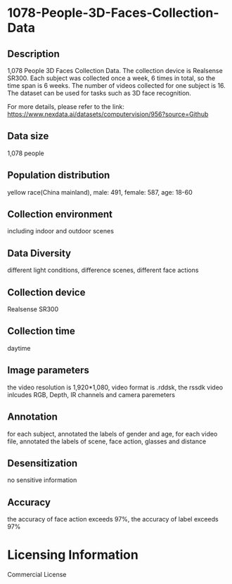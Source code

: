 # 1078-People-3D-Faces-Collection-Data


## Description
1,078 People 3D Faces Collection Data. The collection device is Realsense SR300. Each subject was collected once a week, 6 times in total, so the time span is 6 weeks. The number of videos collected for one subject is 16. The dataset can be used for tasks such as 3D face recognition.

For more details, please refer to the link: https://www.nexdata.ai/datasets/computervision/956?source=Github


## Data size
1,078 people

## Population distribution
yellow race(China mainland), male: 491, female: 587, age: 18-60

## Collection environment
including indoor and outdoor scenes

## Data Diversity
different light conditions, difference scenes, different face actions

## Collection device
Realsense SR300

## Collection time
daytime

## Image parameters
the video resolution is 1,920*1,080, video format is .rddsk, the rssdk video inlcudes RGB, Depth, IR channels and camera paremeters

## Annotation
for each subject, annotated the labels of gender and age, for each video file, annotated the labels of scene, face action, glasses and distance

## Desensitization
no sensitive information

## Accuracy
the accuracy of face action exceeds 97%,  the accuracy of label exceeds 97%

# Licensing Information
Commercial License
